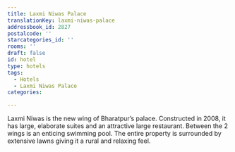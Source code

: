 ```yaml
---
title: Laxmi Niwas Palace
translationKey: laxmi-niwas-palace
addressbook_id: 2827
postalcode: ''
starcategories_id: ''
rooms: ''
draft: false
id: hotel
type: hotels
tags:
  - Hotels
  - Laxmi Niwas Palace
categories:

---
```

Laxmi Niwas is the new wing of Bharatpur’s palace. Constructed in 2008, it has large, elaborate suites and an attractive large restaurant. Between the 2 wings is an enticing swimming pool. The entire property is surrounded by extensive lawns giving it a rural and relaxing feel. 